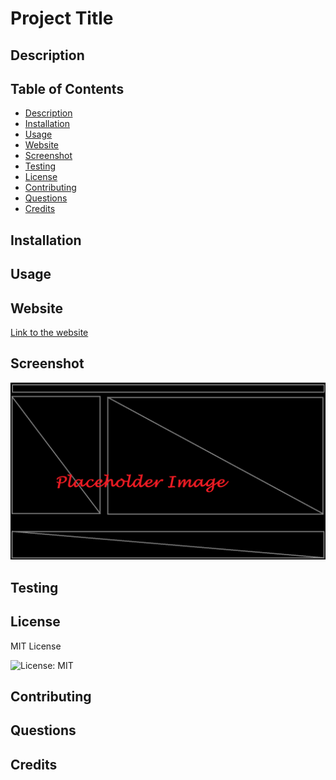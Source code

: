 # Project Title

## Description

## Table of Contents

- [Description](#description)
- [Installation](#installation)
- [Usage](#usage)
- [Website](#website)
- [Screenshot](#screenshot)
- [Testing](#testing)
- [License](#license)
- [Contributing](#contributing)
- [Questions](#questions)
- [Credits](#credits)

## Installation

## Usage

## Website  

[Link to the website]()

## Screenshot

![Screenshot](./assets/images/screenshot.png)

## Testing

## License

MIT License

![License: MIT](https://img.shields.io/badge/License-MIT-yellow.svg)

## Contributing

## Questions

## Credits